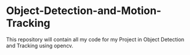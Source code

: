 # Object-Detection-and-Motion-Tracking
This repository will contain all my code for my Project in Object Detection and Tracking using opencv.
